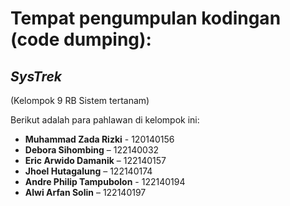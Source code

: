 # Tempat pengumpulan kodingan (code dumping):

## *SysTrek*
(Kelompok 9 RB Sistem tertanam)

Berikut adalah para pahlawan di kelompok ini:
- **Muhammad Zada Rizki** - 120140156
- **Debora Sihombing** – 122140032
- **Eric Arwido Damanik** – 122140157
- **Jhoel Hutagalung** – 122140174
- **Andre Philip Tampubolon** - 122140194
- **Alwi Arfan Solin** – 122140197
	
	
	
	
	
